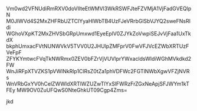 Vm0wd2VFNUdiRmRXV0doVllteEtWMVl3WkRSWFJteFZVMjA1VjFadGVEQlpN
M0JIWVd4S2MxZHFRbUZTClYyaHlWbTB4UzFJeVRrbGlSbVJYQ2sweFNsRldi
WGhoVXpKT2MxZHVSbGRpUmxwd1EyeEplV0ZJYkZoVwpiSEJvVjFaa1UxTkdX
bkphUmxacFVtNUNWVkV5TVV0U2JHUlpZMFprV0FwVFJVcEZWbXRTUzFVeFpF
ZFYKYmtwcFVqTkNWRmx0ZEV0bFZrVjVUVlprYWxacldsWldiWGhMVkdkd2FW
WnJiRFpXTVZKS1pVWlNkRlp1ClRsZ0tZa1phVDFWc2FGTlNWbXgwVFZjNVRs
WnVRbGxYV0hCelZWWldXRTlWZUZwTlYxSlFWRzFrZGxNeApjSFJWYm1kTFEy
MW9OV0ZuUFQwS0NteGhkUT09Cgp4Zms=

jkd